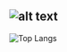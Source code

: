 ![alt text](https://user-images.githubusercontent.com/74038190/212748830-4c709398-a386-4761-84d7-9e10b98fbe6e.gif)
-
![Top Langs](https://github-readme-stats.vercel.app/api/top-langs/?username=OTH-KSM&theme=tokyonight)
